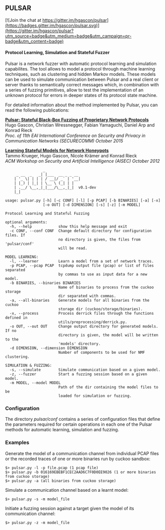 
## PULSAR 

[![Join the chat at https://gitter.im/hgascon/pulsar](https://badges.gitter.im/hgascon/pulsar.svg)](https://gitter.im/hgascon/pulsar?utm_source=badge&utm_medium=badge&utm_campaign=pr-badge&utm_content=badge)


#### Protocol Learning, Simulation and Stateful Fuzzer

Pulsar is a network fuzzer with automatic protocol learning and simulation capabilites. The tool allows to model a protocol through machine learning techniques, such as clustering and hidden Markov models. These models can be used to simulate communication between Pulsar and a real client or server thanks to semantically correct messages which, in combination with a series of fuzzing primitives, allow to test the implementation of an unknown protocol for errors in deeper states of its protocol state machine.

For detailed information about the method implemented by Pulsar, you can read the following publications:

**[Pulsar: Stateful Black-Box Fuzzing of Proprietary Network Protocols](http://www.hugogascon.com/publications/2015-securecomm.pdf)**  
Hugo Gascon, Christian Wressnegger, Fabian Yamaguchi, Daniel Arp and Konrad Rieck  
*Proc. of 11th EAI International Conference on Security and Privacy in Communication Networks (SECURECOMM) October 2015*

**[Learning Stateful Models for Network Honeypots](http://www.hugogascon.com/publications/2012a-aisec.pdf)**  
Tammo Krueger, Hugo Gascon, Nicole Krämer and Konrad Rieck  
*ACM Workshop on Security and Artificial Intelligence (AISEC) October 2012*

                     _
         _ __  _   _| |___  __ _ _ __
        | '_ \| | | | / __|/ _` | '__|
        | |_) | |_| | \__ \ (_| | |
        | .__/ \__,_|_|___/\__,_|_|  v0.1-dev
        |_|

    usage: pulsar.py [-h] [-c CONF] [-l] [-p PCAP] [-b BINARIES] [-a] [-x]
                     [-o OUT] [-d DIMENSION] [-s] [-z] [-m MODEL]

    Protocol Learning and Stateful Fuzzing

    optional arguments:
      -h, --help            show this help message and exit
      -c CONF, --conf CONF  Change default directory for configuration files. If
                            no directory is given, the files from 'pulsar/conf'
                            will be read.

    MODEL LEARNING:
      -l, --learner         Learn a model from a set of network traces.
      -p PCAP, --pcap PCAP  tcpdump output file (pcap) or list of files separated
                            by commas to use as input data for a new model.
      -b BINARIES, --binaries BINARIES
                            Name of binaries to process from the cuckoo storage
                            dir separated with commas.
      -a, --all-binaries    Generate models for all binaries from the cuckoo
                            storage dir (cuckoo/storage/binaries).
      -x, --process         Process derrick files through the functions defined in
                            utils/preprocessing/derrick.py.
      -o OUT, --out OUT     Change output directory for generated models. If no
                            directory is given, the model will be written to the
                            'models' directory.
      -d DIMENSION, --dimension DIMENSION
                            Number of components to be used for NMF clustering.

    SIMULATION & FUZZING:
      -s, --simulate        Simulate communication based on a given model.
      -z, --fuzzer          Start a fuzzing session based on a given model.
      -m MODEL, --model MODEL
                            Path of the dir containing the model files to be
                            loaded for simulation or fuzzing.


### Configuration

The directory *pulsar/conf* contains a series of configuration files that define the parameters required for certain operations in each one of the Pulsar methods for automatic learning, simulation and fuzzing.

### Examples

Generate the model of a communication channel from individual PCAP files or the recorded traces of one or more binaries run by cuckoo sandbox:
    
    $> pulsar.py -l -p file.pcap (1 pcap file)
    $> pulsar.py -b 016169EBEBF1CEC2AAD6C7F0D0EE9026 (1 or more binaries from cuckoo storage)
    $> pulsar.py -a (all binaries from cuckoo storage)

Simulate a communication channel based on a learnt model:

    $> pulsar.py -s -m model_file

Initiate a fuzzing session against a target given the model of its communication channel:

    $> pulsar.py -z -m model_file

